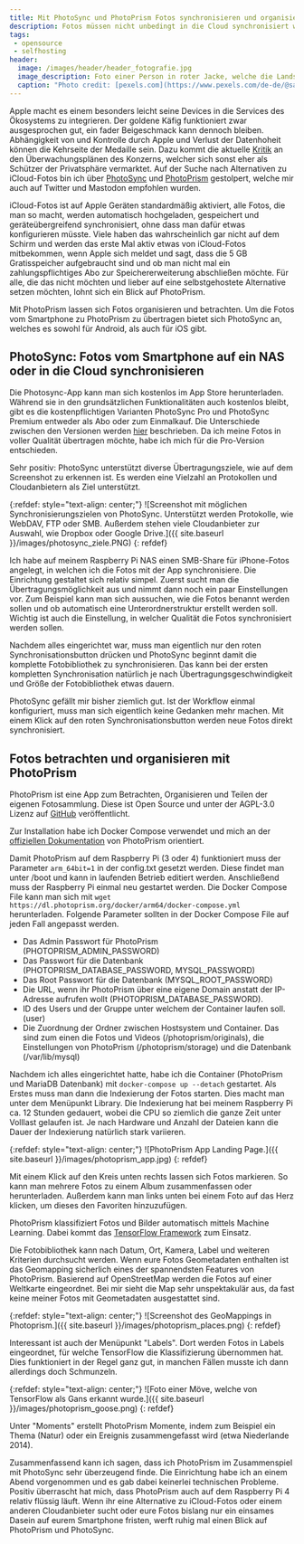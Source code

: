 ```yaml
---
title: Mit PhotoSync und PhotoPrism Fotos synchronisieren und organisieren
description: Fotos müssen nicht unbedingt in die Cloud synchronisiert werden. Wer eine Möglichkeit zum selberhosten sucht ist mit PhotoPrism bestens bedient. Dank PhotoSync werden Fotos vom Smartphone automatisch synchronisiert.
tags:
 - opensource
 - selfhosting
header:
  image: /images/header/header_fotografie.jpg
  image_description: Foto einer Person in roter Jacke, welche die Landschaft fotografiert.
  caption: "Photo credit: [pexels.com](https://www.pexels.com/de-de/@sam-forson-42814/)"
---
```


Apple macht es einem besonders leicht seine Devices in die Services des Ökosystems zu integrieren. Der goldene Käfig funktioniert zwar ausgesprochen gut, ein fader Beigeschmack kann dennoch bleiben. Abhängigkeit von und Kontrolle durch Apple und Verlust der Datenhoheit können die Kehrseite der Medaille sein. Dazu kommt die aktuelle [Kritik](https://www.heise.de/news/iPhone-soll-Fotos-ueberwachen-90-Organisationen-rufen-Apple-zu-Kehrtwende-auf-6169832.html) an den Überwachungsplänen des Konzerns, welcher sich sonst eher als Schützer der Privatsphäre vermarktet. Auf der Suche nach Alternativen zu iCloud-Fotos bin ich über [PhotoSync](https://www.photosync-app.com) und [PhotoPrism](https://photoprism.app/) gestolpert, welche mir auch auf Twitter und Mastodon empfohlen wurden.

iCloud-Fotos ist auf Apple Geräten standardmäßig aktiviert, alle Fotos, die man so macht, werden automatisch hochgeladen, gespeichert und geräteübergreifend synchronisiert, ohne dass man dafür etwas konfigurieren müsste. Viele haben das wahrscheinlich gar nicht auf dem Schirm und werden das erste Mal aktiv etwas von iCloud-Fotos mitbekommen, wenn Apple sich meldet und sagt, dass die 5 GB Gratisspeicher aufgebraucht sind und ob man nicht mal ein zahlungspflichtiges Abo zur Speichererweiterung abschließen möchte. Für alle, die das nicht möchten und lieber auf eine selbstgehostete Alternative setzen möchten, lohnt sich ein Blick auf PhotoPrism.

Mit PhotoPrism lassen sich Fotos organisieren und betrachten. Um die Fotos vom Smartphone zu PhotoPrism zu übertragen bietet sich PhotoSync an, welches es sowohl für Android, als auch für iOS gibt.

## PhotoSync: Fotos vom Smartphone auf ein NAS oder in die Cloud synchronisieren

Die Photosync-App kann man sich kostenlos im App Store herunterladen. Während sie in den grundsätzlichen Funktionalitäten auch kostenlos bleibt, gibt es die kostenpflichtigen Varianten PhotoSync Pro und PhotoSync Premium entweder als Abo oder zum Einmalkauf. Die Unterschiede zwischen den Versionen werden [hier](https://www.photosync-app.com/de/support/ios/answers/was-ist-der-unterschied-zwischen-photosync-pro-und-premium.html) beschrieben. Da ich meine Fotos in voller Qualität übertragen möchte, habe ich mich für die Pro-Version entschieden.

Sehr positiv: PhotoSync unterstützt diverse Übertragungsziele, wie auf dem Screenshot zu erkennen ist. Es werden eine Vielzahl an Protokollen und Cloudanbietern als Ziel unterstützt.

{:refdef: style="text-align: center;"}
![Screenshot mit möglichen Synchronisierungszielen von PhotoSync. Unterstützt werden Protokolle, wie WebDAV, FTP oder SMB. Außerdem stehen viele Cloudanbieter zur Auswahl, wie Dropbox oder Google Drive.]({{ site.baseurl }}/images/photosync_ziele.PNG)
{: refdef}

Ich habe auf meinem Raspberry Pi NAS einen SMB-Share für iPhone-Fotos angelegt, in welchen ich die Fotos mit der App synchronisiere. Die Einrichtung gestaltet sich relativ simpel. Zuerst sucht man die Übertragungsmöglichkeit aus und nimmt dann noch ein paar Einstellungen vor. Zum Beispiel kann man sich aussuchen, wie die Fotos benannt werden sollen und ob automatisch eine Unterordnerstruktur erstellt werden soll. Wichtig ist auch die Einstellung, in welcher Qualität die Fotos synchronisiert werden sollen.

Nachdem alles eingerichtet war, muss man eigentlich nur den roten Synchronisationsbutton drücken und PhotoSync beginnt damit die komplette Fotobibliothek zu synchronisieren. Das kann bei der ersten kompletten Synchronisation natürlich je nach Übertragungsgeschwindigkeit und Größe der Fotobibliothek etwas dauern.

PhotoSync gefällt mir bisher ziemlich gut. Ist der Workflow einmal konfiguriert, muss man sich eigentlich keine Gedanken mehr machen. Mit einem Klick auf den roten Synchronisationsbutton werden neue Fotos direkt synchronisiert.


## Fotos betrachten und organisieren mit PhotoPrism

PhotoPrism ist eine App zum Betrachten, Organisieren und Teilen der eigenen Fotosammlung. Diese ist Open Source und unter der AGPL-3.0 Lizenz auf [GitHub](https://github.com/photoprism/photoprism ) veröffentlicht. 

Zur Installation habe ich Docker Compose verwendet und mich an der [offiziellen Dokumentation](https://docs.photoprism.org/getting-started/raspberry-pi/) von PhotoPrism orientiert. 


Damit PhotoPrism auf dem Raspberry Pi (3 oder 4) funktioniert muss der Parameter `arm_64bit=1` in der config.txt gesetzt werden. Diese findet man unter /boot und kann in laufenden Betrieb editiert werden. Anschließend muss der Raspberry Pi einmal neu gestartet werden. 
Die Docker Compose File kann man sich mit `wget https://dl.photoprism.org/docker/arm64/docker-compose.yml` herunterladen.
Folgende Parameter sollten in der Docker Compose File auf jeden Fall angepasst werden.

* Das Admin Passwort für PhotoPrism (PHOTOPRISM_ADMIN_PASSWORD)
* Das Passwort für die Datenbank (PHOTOPRISM_DATABASE_PASSWORD, MYSQL_PASSWORD)
* Das Root Passwort für die Datenbank (MYSQL_ROOT_PASSWORD)
* Die URL, wenn ihr PhotoPrism über eine eigene Domain anstatt der IP-Adresse aufrufen wollt (PHOTOPRISM_DATABASE_PASSWORD).
* ID des Users und der Gruppe unter welchem der Container laufen soll. (user)
* Die Zuordnung der Ordner zwischen Hostsystem und Container. Das sind zum einen die Fotos und Videos (/photoprism/originals), die Einstellungen von PhotoPrism (/photoprism/storage) und die Datenbank (/var/lib/mysql)

Nachdem ich alles eingerichtet hatte, habe ich die Container (PhotoPrism und MariaDB Datenbank) mit `docker-compose up --detach` gestartet. Als Erstes muss man dann die Indexierung der Fotos starten. Dies macht man unter dem Menüpunkt Library. Die Indexierung hat bei meinem Raspberry Pi ca. 12 Stunden gedauert, wobei die CPU so ziemlich die ganze Zeit unter Volllast gelaufen ist. Je nach Hardware und Anzahl der Dateien kann die Dauer der Indexierung natürlich stark variieren. 

{:refdef: style="text-align: center;"}
![PhotoPrism App Landing Page.]({{ site.baseurl }}/images/photoprism_app.jpg)
{: refdef}

Mit einem Klick auf den Kreis unten rechts lassen sich Fotos markieren. So kann man mehrere Fotos zu einem Album zusammenfassen oder herunterladen. Außerdem kann man links unten bei einem Foto auf das Herz klicken, um dieses den Favoriten hinzuzufügen.

PhotoPrism klassifiziert Fotos und Bilder automatisch mittels Machine Learning. Dabei kommt das [TensorFlow Framework](https://de.wikipedia.org/wiki/TensorFlow) zum Einsatz.

Die Fotobibliothek kann nach Datum, Ort, Kamera, Label und weiteren Kriterien durchsucht werden. Wenn eure Fotos Geometadaten enthalten ist das Geomapping sicherlich eines der spannendsten Features von PhotoPrism. Basierend auf OpenStreetMap werden die Fotos auf einer Weltkarte eingeordnet. Bei mir sieht die Map sehr unspektakulär aus, da fast keine meiner Fotos mit Geometadaten ausgestattet sind.

{:refdef: style="text-align: center;"}
![Screenshot des GeoMappings in Photoprism.]({{ site.baseurl }}/images/photoprism_places.png)
{: refdef}

Interessant ist auch der Menüpunkt "Labels". Dort werden Fotos in Labels eingeordnet, für welche TensorFlow die Klassifizierung übernommen hat. Dies funktioniert in der Regel ganz gut, in manchen Fällen musste ich dann allerdings doch Schmunzeln. 

{:refdef: style="text-align: center;"}
![Foto einer Möve, welche von TensorFlow als Gans erkannt wurde.]({{ site.baseurl }}/images/photoprism_goose.png)
{: refdef}

Unter "Moments" erstellt PhotoPrism Momente, indem zum Beispiel ein Thema (Natur) oder ein Ereignis zusammengefasst wird (etwa Niederlande 2014).

Zusammenfassend kann ich sagen, dass ich PhotoPrism im Zusammenspiel mit PhotoSync sehr überzeugend finde. Die Einrichtung habe ich an einem Abend vorgenommen und es gab dabei keinerlei technischen Probleme. Positiv überrascht hat mich, dass PhotoPrism auch auf dem Raspberry Pi 4 relativ flüssig läuft. Wenn ihr eine Alternative zu iCloud-Fotos oder einem anderen Cloudanbieter sucht oder eure Fotos bislang nur ein einsames Dasein auf eurem Smartphone fristen, werft ruhig mal einen Blick auf PhotoPrism und PhotoSync. 
